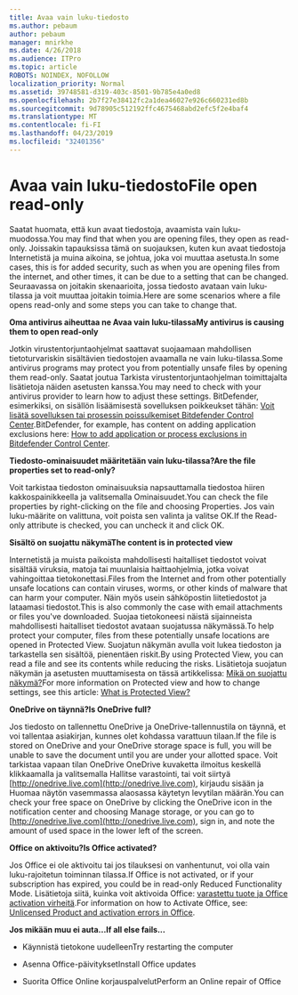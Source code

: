 ```yaml
---
title: Avaa vain luku-tiedosto
ms.author: pebaum
author: pebaum
manager: mnirkhe
ms.date: 4/26/2018
ms.audience: ITPro
ms.topic: article
ROBOTS: NOINDEX, NOFOLLOW
localization_priority: Normal
ms.assetid: 39748581-d319-403c-8501-9b785e4a0ed8
ms.openlocfilehash: 2b7f27e38412fc2a1dea46027e926c660231ed8b
ms.sourcegitcommit: 9d78905c512192ffc4675468abd2efc5f2e4baf4
ms.translationtype: MT
ms.contentlocale: fi-FI
ms.lasthandoff: 04/23/2019
ms.locfileid: "32401356"
---
```

# <a name="file-open-read-only"></a><span data-ttu-id="f62a4-102">Avaa vain luku-tiedosto</span><span class="sxs-lookup"><span data-stu-id="f62a4-102">File open read-only</span></span>

<span data-ttu-id="f62a4-103">Saatat huomata, että kun avaat tiedostoja, avaamista vain luku-muodossa.</span><span class="sxs-lookup"><span data-stu-id="f62a4-103">You may find that when you are opening files, they open as read-only.</span></span> <span data-ttu-id="f62a4-104">Joissakin tapauksissa tämä on suojauksen, kuten kun avaat tiedostoja Internetistä ja muina aikoina, se johtua, joka voi muuttaa asetusta.</span><span class="sxs-lookup"><span data-stu-id="f62a4-104">In some cases, this is for added security, such as when you are opening files from the internet, and other times, it can be due to a setting that can be changed.</span></span> <span data-ttu-id="f62a4-105">Seuraavassa on joitakin skenaarioita, jossa tiedosto avataan vain luku-tilassa ja voit muuttaa joitakin toimia.</span><span class="sxs-lookup"><span data-stu-id="f62a4-105">Here are some scenarios where a file opens read-only and some steps you can take to change that.</span></span>
  
 <span data-ttu-id="f62a4-106">**Oma antivirus aiheuttaa ne Avaa vain luku-tilassa**</span><span class="sxs-lookup"><span data-stu-id="f62a4-106">**My antivirus is causing them to open read-only**</span></span>
  
<span data-ttu-id="f62a4-107">Jotkin virustentorjuntaohjelmat saattavat suojaamaan mahdollisen tietoturvariskin sisältävien tiedostojen avaamalla ne vain luku-tilassa.</span><span class="sxs-lookup"><span data-stu-id="f62a4-107">Some antivirus programs may protect you from potentially unsafe files by opening them read-only.</span></span> <span data-ttu-id="f62a4-108">Saatat joutua Tarkista virustentorjuntaohjelman toimittajalta lisätietoja näiden asetusten kanssa.</span><span class="sxs-lookup"><span data-stu-id="f62a4-108">You may need to check with your antivirus provider to learn how to adjust these settings.</span></span> <span data-ttu-id="f62a4-109">BitDefender, esimerkiksi, on sisällön lisäämisestä sovelluksen poikkeukset tähän: [Voit lisätä sovelluksen tai prosessin poissulkemiset Bitdefender Control Center](https://www.bitdefender.com/support/how-to-add-application-or-process-exclusions-in-bitdefender-control-center-1119.mdl).</span><span class="sxs-lookup"><span data-stu-id="f62a4-109">BitDefender, for example, has content on adding application exclusions here: [How to add application or process exclusions in Bitdefender Control Center](https://www.bitdefender.com/support/how-to-add-application-or-process-exclusions-in-bitdefender-control-center-1119.mdl).</span></span>
  
 <span data-ttu-id="f62a4-110">**Tiedosto-ominaisuudet määritetään vain luku-tilassa?**</span><span class="sxs-lookup"><span data-stu-id="f62a4-110">**Are the file properties set to read-only?**</span></span>
  
<span data-ttu-id="f62a4-111">Voit tarkistaa tiedoston ominaisuuksia napsauttamalla tiedostoa hiiren kakkospainikkeella ja valitsemalla Ominaisuudet.</span><span class="sxs-lookup"><span data-stu-id="f62a4-111">You can check the file properties by right-clicking on the file and choosing Properties.</span></span> <span data-ttu-id="f62a4-112">Jos vain luku-määrite on valittuna, voit poista sen valinta ja valitse OK.</span><span class="sxs-lookup"><span data-stu-id="f62a4-112">If the Read-only attribute is checked, you can uncheck it and click OK.</span></span>
  
 <span data-ttu-id="f62a4-113">**Sisältö on suojattu näkymä**</span><span class="sxs-lookup"><span data-stu-id="f62a4-113">**The content is in protected view**</span></span>
  
<span data-ttu-id="f62a4-114">Internetistä ja muista paikoista mahdollisesti haitalliset tiedostot voivat sisältää viruksia, matoja tai muunlaisia haittaohjelmia, jotka voivat vahingoittaa tietokonettasi.</span><span class="sxs-lookup"><span data-stu-id="f62a4-114">Files from the Internet and from other potentially unsafe locations can contain viruses, worms, or other kinds of malware that can harm your computer.</span></span> <span data-ttu-id="f62a4-115">Näin myös usein sähköpostin liitetiedostot ja lataamasi tiedostot.</span><span class="sxs-lookup"><span data-stu-id="f62a4-115">This is also commonly the case with email attachments or files you've downloaded.</span></span> <span data-ttu-id="f62a4-116">Suojaa tietokoneesi näistä sijainneista mahdollisesti haitalliset tiedostot avataan suojatussa näkymässä.</span><span class="sxs-lookup"><span data-stu-id="f62a4-116">To help protect your computer, files from these potentially unsafe locations are opened in Protected View.</span></span> <span data-ttu-id="f62a4-117">Suojatun näkymän avulla voit lukea tiedoston ja tarkastella sen sisältöä, pienentäen riskit.</span><span class="sxs-lookup"><span data-stu-id="f62a4-117">By using Protected View, you can read a file and see its contents while reducing the risks.</span></span> <span data-ttu-id="f62a4-118">Lisätietoja suojatun näkymän ja asetusten muuttamisesta on tässä artikkelissa: [Mikä on suojattu näkymä?](https://support.office.com/article/d6f09ac7-e6b9-4495-8e43-2bbcdbcb6653)</span><span class="sxs-lookup"><span data-stu-id="f62a4-118">For more information on Protected view and how to change settings, see this article: [What is Protected View?](https://support.office.com/article/d6f09ac7-e6b9-4495-8e43-2bbcdbcb6653)</span></span>
  
 <span data-ttu-id="f62a4-119">**OneDrive on täynnä?**</span><span class="sxs-lookup"><span data-stu-id="f62a4-119">**Is OneDrive full?**</span></span>
  
<span data-ttu-id="f62a4-120">Jos tiedosto on tallennettu OneDrive ja OneDrive-tallennustila on täynnä, et voi tallentaa asiakirjan, kunnes olet kohdassa varattuun tilaan.</span><span class="sxs-lookup"><span data-stu-id="f62a4-120">If the file is stored on OneDrive and your OneDrive storage space is full, you will be unable to save the document until you are under your allotted space.</span></span> <span data-ttu-id="f62a4-121">Voit tarkistaa vapaan tilan OneDrive OneDrive kuvaketta ilmoitus keskellä klikkaamalla ja valitsemalla Hallitse varastointi, tai voit siirtyä [http://onedrive.live.com](http://onedrive.live.com), kirjaudu sisään ja Huomaa näytön vasemmassa alaosassa käytetyn levytilan määrän.</span><span class="sxs-lookup"><span data-stu-id="f62a4-121">You can check your free space on OneDrive by clicking the OneDrive icon in the notification center and choosing Manage storage, or you can go to [http://onedrive.live.com](http://onedrive.live.com), sign in, and note the amount of used space in the lower left of the screen.</span></span>
  
 <span data-ttu-id="f62a4-122">**Office on aktivoitu?**</span><span class="sxs-lookup"><span data-stu-id="f62a4-122">**Is Office activated?**</span></span>
  
<span data-ttu-id="f62a4-123">Jos Office ei ole aktivoitu tai jos tilauksesi on vanhentunut, voi olla vain luku-rajoitetun toiminnan tilassa.</span><span class="sxs-lookup"><span data-stu-id="f62a4-123">If Office is not activated, or if your subscription has expired, you could be in read-only Reduced Functionality Mode.</span></span> <span data-ttu-id="f62a4-124">Lisätietoja siitä, kuinka voit aktivoida Office: [varastettu tuote ja Office activation virheitä](https://support.office.com/article/0d23d3c0-c19c-4b2f-9845-5344fedc4380).</span><span class="sxs-lookup"><span data-stu-id="f62a4-124">For information on how to Activate Office, see: [Unlicensed Product and activation errors in Office](https://support.office.com/article/0d23d3c0-c19c-4b2f-9845-5344fedc4380).</span></span>
  
 <span data-ttu-id="f62a4-125">**Jos mikään muu ei auta...**</span><span class="sxs-lookup"><span data-stu-id="f62a4-125">**If all else fails...**</span></span>
  
- <span data-ttu-id="f62a4-126">Käynnistä tietokone uudelleen</span><span class="sxs-lookup"><span data-stu-id="f62a4-126">Try restarting the computer</span></span>
    
- <span data-ttu-id="f62a4-127">Asenna Office-päivitykset</span><span class="sxs-lookup"><span data-stu-id="f62a4-127">Install Office updates</span></span>
    
- <span data-ttu-id="f62a4-128">Suorita Office Online korjauspalvelut</span><span class="sxs-lookup"><span data-stu-id="f62a4-128">Perform an Online repair of Office</span></span>
    

